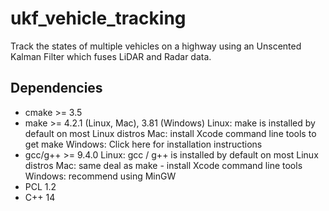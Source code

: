 # ukf_vehicle_tracking
Track the states of multiple vehicles on a highway using an Unscented Kalman Filter which fuses LiDAR and Radar data.

## Dependencies
* cmake >= 3.5
* make >= 4.2.1 (Linux, Mac), 3.81 (Windows)
    Linux: make is installed by default on most Linux distros
    Mac: install Xcode command line tools to get make
    Windows: Click here for installation instructions
* gcc/g++ >= 9.4.0
    Linux: gcc / g++ is installed by default on most Linux distros
    Mac: same deal as make - install Xcode command line tools
    Windows: recommend using MinGW
* PCL 1.2
* C++ 14
